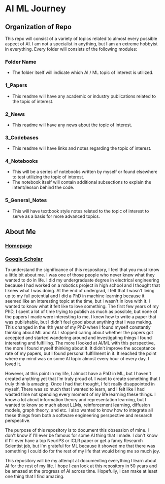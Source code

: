 # AI ML Journey

## Organization of Repo

This repo will consist of a variety of topics related to almost every possible aspect of AI. I
am not a specialist in anything, but I am an extreme hobbyist in everything. Every folder will consists of the following modules:

### Folder Name

* The folder itself will indicate which AI / ML topic of interest is utilized.

### 1_Papers
* This readme will have any academic or industry publications related to the topic of interest.

### 2_News
* This readme will have any news about the topic of interest.

### 3_Codebases

* This readme will have links and notes regarding the topic of interest.

### 4_Notebooks

* This will be a series of notebooks written by myself or found elsewhere to test utilizing the topic of interest.
* The notebook itself will contain additional subsections to explain the intent/lesson behind the code.

### 5_General_Notes

* This will have textbook style notes related to the topic of interest to serve as a basis for more advanced topics.

## About Me

### [Homepage](https://kkokilep.github.io/)

### [Google Scholar](https://scholar.google.com/citations?user=6TEWf8kAAAAJ&hl=en)

To understand the significance of this respository, I feel that you must know a little bit about me. I was one of those people who never knew what they wanted to do in life. I did my undergraduate degree in electrical engineering because I had worked on a robotics project in high school and I thought that I knew what I was doing. At the end of undergrad, I felt that I wasn't living up to my full potential and I did a PhD in machine learning because it seemed like an interesting topic at the time, but I wasn't in love with it. I wanted to know what it felt like to love something. The first few years of my PhD, I spent a lot of time trying to publish as much as possible, but none of the papers I made were interesting to me. I knew how to write a paper that was publishable, but I didn't feel good about anything that I was making. This changed in the 4th year of my PhD when I found myself constantly thinking about ML and AI. I stopped caring about whether the papers got accepted and started wandering around and investigating things I found interesting and fulfilling. The more I looked at AI/ML with this perspective, the more I found myself thinking about it. It didn't improve the acceptance rate of my papers, but I found personal fulfillment in it. It reached the point where my mind was on some AI topic almost every hour of every day. I loved it.

However, at this point in my life, I almost have a PhD in ML, but I haven't created anything yet that I'm truly proud of. I want to create something that I truly think is amazing. Once I had that thought, I felt really disappointed in myself. There was so much that I wanted to learn, and I felt like I had wasted time not spending every moment of my life learning these things. I know a lot about information theory and representation learning, but I wanted to know so much about LLMs, reinforcement learning, diffusion models, graph theory, and etc. I also wanted to know how to integrate all these things from both a software engineering perspective and research perspective.

The purpose of this repository is to document this obsession of mine. I don't know if I'll ever be famous for some AI thing that I made. I don't know if I'll ever have a top NeurIPS or ICLR paper or get a fancy Research Scientist job, but I'm grateful for ML because it showed me that there was something I could do for the rest of my life that would bring me so much joy.

This repository will be my attempt at documenting everything I learn about AI for the rest of my life. I hope I can look at this repository in 50 years and be amazed at the progress of AI across time. Hopefully, I can make at least one thing that I find amazing.

